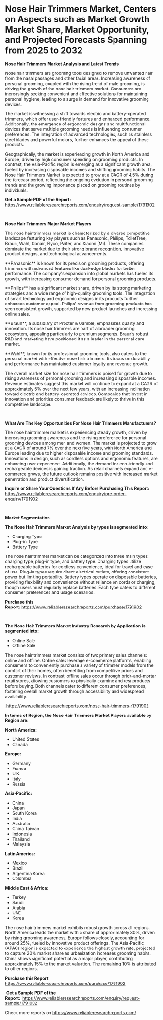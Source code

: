 <p><h1>Nose Hair Trimmers Market, Centers on Aspects such as Market Growth Market Share, Market Opportunity, and Projected Forecasts Spanning from 2025 to 2032</h1></p><p><strong>Nose Hair Trimmers Market Analysis and Latest Trends</strong></p>
<p><p>Nose hair trimmers are grooming tools designed to remove unwanted hair from the nasal passages and other facial areas. Increasing awareness of personal grooming, coupled with the rising trend of male grooming, is driving the growth of the nose hair trimmers market. Consumers are increasingly seeking convenient and effective solutions for maintaining personal hygiene, leading to a surge in demand for innovative grooming devices.</p><p>The market is witnessing a shift towards electric and battery-operated trimmers, which offer user-friendly features and enhanced performance. Additionally, the emergence of ergonomic designs and multifunctional devices that serve multiple grooming needs is influencing consumer preferences. The integration of advanced technologies, such as stainless steel blades and powerful motors, further enhances the appeal of these products.</p><p>Geographically, the market is experiencing growth in North America and Europe, driven by high consumer spending on grooming products. In contrast, the Asia-Pacific region is emerging as a significant growth area, fueled by increasing disposable incomes and shifting grooming habits. The Nose Hair Trimmers Market is expected to grow at a CAGR of 4.5% during the forecast period, reflecting the ongoing evolution in personal grooming trends and the growing importance placed on grooming routines by individuals.</p></p>
<p><strong>Get a Sample PDF of the Report:&nbsp;</strong> <a href="https://www.reliableresearchreports.com/enquiry/request-sample/1791902?utm_campaign=2957&utm_medium=2&utm_source=Github&utm_content=ia&utm_term=04042025&utm_id=nose-hair-trimmers">https://www.reliableresearchreports.com/enquiry/request-sample/1791902</a></p>
<p>&nbsp;</p>
<p><strong>Nose Hair Trimmers Major Market Players</strong></p>
<p><p>The nose hair trimmers market is characterized by a diverse competitive landscape featuring key players such as Panasonic, Philips, ToiletTree, Braun, Wahl, Conair, Flyco, Paiter, and Xiaomi (Mi). These companies dominate the market due to their strong brand recognition, innovative product designs, and technological advancements.</p><p>**Panasonic** is known for its precision grooming products, offering trimmers with advanced features like dual-edge blades for better performance. The company's expansion into global markets has fueled its growth, with increasing consumer demand for personal grooming products.</p><p>**Philips** has a significant market share, driven by its strong marketing strategies and a wide range of high-quality grooming tools. The integration of smart technology and ergonomic designs in its products further enhances customer appeal. Philips' revenue from grooming products has seen consistent growth, supported by new product launches and increasing online sales.</p><p>**Braun**, a subsidiary of Procter & Gamble, emphasizes quality and innovation. Its nose hair trimmers are part of a broader grooming ecosystem, appealing particularly to premium segments. Braun’s robust R&D and marketing have positioned it as a leader in the personal care market.</p><p>**Wahl**, known for its professional grooming tools, also caters to the personal market with effective nose hair trimmers. Its focus on durability and performance has maintained customer loyalty and revenue growth.</p><p>The overall market size for nose hair trimmers is poised for growth due to rising awareness of personal grooming and increasing disposable incomes. Revenue estimates suggest this market will continue to expand at a CAGR of approximately 5% over the next few years, with an increasing inclination toward electric and battery-operated devices. Companies that invest in innovation and prioritize consumer feedback are likely to thrive in this competitive landscape.</p></p>
<p>&nbsp;</p>
<p><strong>What Are The Key Opportunities For Nose Hair Trimmers Manufacturers?</strong></p>
<p><p>The nose hair trimmer market is experiencing steady growth, driven by increasing grooming awareness and the rising preference for personal grooming devices among men and women. The market is projected to grow at a CAGR of around 7% over the next five years, with North America and Europe leading due to higher disposable income and grooming standards. Innovations in design, such as cordless options and ergonomic features, are enhancing user experience. Additionally, the demand for eco-friendly and rechargeable devices is gaining traction. As retail channels expand and e-commerce grows, the future outlook remains positive with increased market penetration and product diversification.</p></p>
<p><strong>Inquire or Share Your Questions If Any Before Purchasing This Report:</strong> <a href="https://www.reliableresearchreports.com/enquiry/pre-order-enquiry/1791902?utm_campaign=2957&utm_medium=2&utm_source=Github&utm_content=ia&utm_term=04042025&utm_id=nose-hair-trimmers">https://www.reliableresearchreports.com/enquiry/pre-order-enquiry/1791902</a></p>
<p>&nbsp;</p>
<p><strong>Market Segmentation</strong></p>
<p><strong>The Nose Hair Trimmers Market Analysis by types is segmented into:</strong></p>
<p><ul><li>Charging Type</li><li>Plug-in Type</li><li>Battery Type</li></ul></p>
<p><p>The nose hair trimmer market can be categorized into three main types: charging type, plug-in type, and battery type. Charging types utilize rechargeable batteries for cordless convenience, ideal for travel and ease of use. Plug-in types require direct electrical outlets, offering consistent power but limiting portability. Battery types operate on disposable batteries, providing flexibility and convenience without reliance on cords or charging, though users must regularly replace batteries. Each type caters to different consumer preferences and usage scenarios.</p></p>
<p><strong>Purchase this Report:&nbsp;</strong><a href="https://www.reliableresearchreports.com/purchase/1791902?utm_campaign=2957&utm_medium=2&utm_source=Github&utm_content=ia&utm_term=04042025&utm_id=nose-hair-trimmers">https://www.reliableresearchreports.com/purchase/1791902</a></p>
<p>&nbsp;</p>
<p><strong>The Nose Hair Trimmers Market Industry Research by Application is segmented into:</strong></p>
<p><ul><li>Online Sale</li><li>Offline Sale</li></ul></p>
<p><p>The nose hair trimmers market consists of two primary sales channels: online and offline. Online sales leverage e-commerce platforms, enabling consumers to conveniently purchase a variety of trimmer models from the comfort of their homes, often benefiting from competitive prices and customer reviews. In contrast, offline sales occur through brick-and-mortar retail stores, allowing customers to physically examine and test products before buying. Both channels cater to different consumer preferences, fostering overall market growth through accessibility and widespread availability.</p></p>
<p><a href="https://www.reliableresearchreports.com/nose-hair-trimmers-r1791902?utm_campaign=2957&utm_medium=2&utm_source=Github&utm_content=ia&utm_term=04042025&utm_id=nose-hair-trimmers">&nbsp;https://www.reliableresearchreports.com/nose-hair-trimmers-r1791902</a></p>
<p><strong>In terms of Region, the Nose Hair Trimmers Market Players available by Region are:</strong></p>
<p>
    <p> <strong> North America: </strong>
        <ul>
            <li>United States</li>
            <li>Canada</li>
        </ul>
        </p> 
    <p> <strong> Europe: </strong>
        <ul>
            <li>Germany</li>
            <li>France</li>
            <li>U.K.</li>
            <li>Italy</li>
            <li>Russia</li>
        </ul>
        </p> 
    <p> <strong> Asia-Pacific: </strong>
        <ul>
            <li>China</li>
            <li>Japan</li>
            <li>South Korea</li>
            <li>India</li>
            <li>Australia</li>
            <li>China Taiwan</li>
            <li>Indonesia</li>
            <li>Thailand</li>
            <li>Malaysia</li>
        </ul>
        </p> 
    <p> <strong> Latin America: </strong>
        <ul>
            <li>Mexico</li>
            <li>Brazil</li>
            <li>Argentina Korea</li>
            <li>Colombia</li>
        </ul>
        </p> 
    <p> <strong> Middle East & Africa: </strong>
        <ul>
            <li>Turkey</li>
            <li>Saudi</li>
            <li>Arabia</li>
            <li>UAE</li>
            <li>Korea</li>
        </ul>
    </p>
    </p>
<p><p>The nose hair trimmers market exhibits robust growth across all regions. North America leads the market with a share of approximately 30%, driven by rising grooming awareness. Europe follows closely, accounting for around 25%, fueled by innovative product offerings. The Asia-Pacific (APAC) region is expected to experience the highest growth rate, projected to capture 20% market share as urbanization increases grooming habits. China shows significant potential as a major player, contributing approximately 15% to the market valuation. The remaining 10% is attributed to other regions.</p></p>
<p><strong>Purchase this Report: </strong><a href="https://www.reliableresearchreports.com/purchase/1791902?utm_campaign=2957&utm_medium=2&utm_source=Github&utm_content=ia&utm_term=04042025&utm_id=nose-hair-trimmers">https://www.reliableresearchreports.com/purchase/1791902</a></p>
<p>&nbsp;<strong>Get a Sample PDF of the Report:&nbsp;&nbsp;</strong><a href="https://www.reliableresearchreports.com/enquiry/request-sample/1791902?utm_campaign=2957&utm_medium=2&utm_source=Github&utm_content=ia&utm_term=04042025&utm_id=nose-hair-trimmers">https://www.reliableresearchreports.com/enquiry/request-sample/1791902</a></p>
<p><strong></strong></p>
<p>Check more reports on <a href="https://www.reliableresearchreports.com/?utm_campaign=2957&utm_medium=2&utm_source=Github&utm_content=ia&utm_term=04042025&utm_id=nose-hair-trimmers">https://www.reliableresearchreports.com/</a></p>